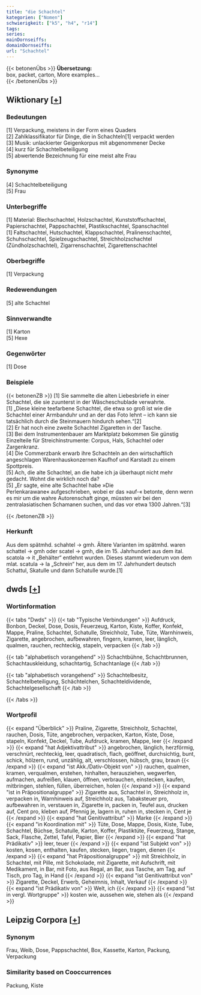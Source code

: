 ```yaml
---
title: "die Schachtel"
kategorien: ["Nomen"]
schwierigkeit: ["k5", "h4", "r14"]
tags:
series:
mainDornseiffs:
domainDornseiffs:
url: "Schachtel"
---
```


{{< betonenÜbs >}}
**Übersetzung:**  
box, packet, carton, More examples...  
{{< /betonenÜbs >}}

## Wiktionary [[+](https://de.wiktionary.org/wiki/Schachtel)]

### Bedeutungen
[1] Verpackung, meistens in der Form eines Quaders  
[2] Zahlklassifikator für Dinge, die in Schachteln[1] verpackt werden  
[3] Musik: unlackierter Geigenkorpus mit abgenommener Decke  
[4] kurz für Schachtelbeteiligung  
[5] abwertende Bezeichnung für eine meist alte Frau  

### Synonyme
[4] Schachtelbeteiligung  
[5] Frau  

### Unterbegriffe
[1] Material: Blechschachtel, Holzschachtel, Kunststoffschachtel, Papierschachtel, Pappschachtel, Plastikschachtel, Spanschachtel  
[1] Faltschachtel, Hutschachtel, Klappschachtel, Pralinenschachtel, Schuhschachtel, Spielzeugschachtel, Streichholzschachtel (Zündholzschachtel), Zigarrenschachtel, Zigarettenschachtel  

### Oberbegriffe
[1] Verpackung  

### Redewendungen
[5] alte Schachtel  

### Sinnverwandte
[1] Karton  
[5] Hexe  

### Gegenwörter
[1] Dose  

### Beispiele
{{< betonenZB >}}
[1] Sie sammelte die alten Liebesbriefe in einer Schachtel, die sie zuunterst in der Wäscheschublade verwahrte.  
[1] „Diese kleine teefarbene Schachtel, die etwa so groß ist wie die Schachtel einer Armbanduhr und an der das Foto lehnt – ich kann sie tatsächlich durch die Steinmauern hindurch sehen.“[2]  
[2] Er hat noch eine zweite Schachtel Zigaretten in der Tasche.  
[3] Bei dem Instrumentenbauer am Marktplatz bekommen Sie günstig Einzelteile für Streichinstrumente: Corpus, Hals, Schachtel oder Zargenkranz.  
[4] Die Commerzbank erwarb ihre Schachteln an den wirtschaftlich angeschlagen Warenhauskonzernen Kaufhof und Karstadt zu einem Spottpreis.  
[5] Ach, die alte Schachtel, an die habe ich ja überhaupt nicht mehr gedacht. Wohnt die wirklich noch da?  
[5] „Er sagte, eine alte Schachtel habe »Die Perlenkarawane« aufgeschrieben, wobei er das »auf-« betonte, denn wenn es mir um die wahre Autorenschaft ginge, müssten wir bei den zentralasiatischen Schamanen suchen, und das vor etwa 1300 Jahren.“[3]  

{{< /betonenZB >}}
### Herkunft
Aus dem spätmhd. schahtel → gmh. Ältere Varianten im spätmhd. waren schattel → gmh oder scatel → gmh, die im 15. Jahrhundert aus dem ital. scatola → it „Behälter“ entlehnt wurden. Dieses stammt wiederum von dem mlat. scatula → la „Schrein“ her, aus dem im 17. Jahrhundert deutsch Schattul, Skatulle und dann Schatulle wurde.[1]  



## dwds [[+](https://www.dwds.de/wb/Schachtel)]

### Wortinformation
{{< tabs "Dwds" >}}
{{< tab "Typische Verbindungen" >}}
Aufdruck, Bonbon, Deckel, Dose, Dosis, Feuerzeug, Karton, Kiste, Koffer, Konfekt, Mappe, Praline, Schachtel, Schatulle, Streichholz, Tube, Tüte, Warnhinweis, Zigarette, angebrochen, aufbewahren, fingern, kramen, leer, länglich, qualmen, rauchen, rechteckig, stapeln, verpacken
{{< /tab >}}

{{< tab "alphabetisch vorangehend" >}}
Schachtbühne, Schachtbrunnen, Schachtauskleidung, schachtartig, Schachtanlage
{{< /tab >}}

{{< tab "alphabetisch vorangehend" >}}
Schachtelbesitz, Schachtelbeteiligung, Schächtelchen, Schachteldividende, Schachtelgesellschaft
{{< /tab >}}

{{< /tabs >}}

### Wortprofil
{{< expand "Überblick" >}} Praline, Zigarette, Streichholz, Schachtel, rauchen, Dosis, Tüte, angebrochen, verpacken, Karton, Kiste, Dose, stapeln, Konfekt, Deckel, Tube, Aufdruck, kramen, Mappe, leer {{< /expand >}}
{{< expand "hat Adjektivattribut" >}} angebrochen, länglich, herzförmig, verschnürt, rechteckig, leer, quadratisch, flach, geöffnet, durchsichtig, bunt, schick, hölzern, rund, unzählig, alt, verschlossen, hübsch, grau, braun {{< /expand >}}
{{< expand "ist Akk./Dativ-Objekt von" >}} rauchen, qualmen, kramen, verqualmen, erstehen, hinhalten, herausziehen, wegwerfen, aufmachen, aufreißen, klauen, öffnen, verbrauchen, einstecken, kaufen, mitbringen, stehlen, füllen, überreichen, holen {{< /expand >}}
{{< expand "ist in Präpositionalgruppe" >}} Zigarette aus, Schachtel in, Streichholz in, verpacken in, Warnhinweis auf, Streichholz aus, Tabaksteuer pro, aufbewahren in, verstauen in, Zigarette in, packen in, Teufel aus, drucken auf, Cent pro, kleben auf, Pfennig je, lagern in, ruhen in, stecken in, Cent je {{< /expand >}}
{{< expand "hat Genitivattribut" >}} Marke {{< /expand >}}
{{< expand "in Koordination mit" >}} Tüte, Dose, Mappe, Dosis, Kiste, Tube, Schachtel, Büchse, Schatulle, Karton, Koffer, Plastiktüte, Feuerzeug, Stange, Sack, Flasche, Zettel, Tafel, Papier, Bier {{< /expand >}}
{{< expand "hat Prädikativ" >}} leer, teuer {{< /expand >}}
{{< expand "ist Subjekt von" >}} kosten, kosen, enthalten, kaufen, stecken, liegen, tragen, dienen {{< /expand >}}
{{< expand "hat Präpositionalgruppe" >}} mit Streichholz, in Schachtel, mit Pille, mit Schokolade, mit Zigarette, mit Aufschrift, mit Medikament, in Bar, mit Foto, aus Regal, an Bar, aus Tasche, am Tag, auf Tisch, pro Tag, in Hand {{< /expand >}}
{{< expand "ist Genitivattribut von" >}} Zigarette, Deckel, Erwerb, Geheimnis, Inhalt, Verkauf {{< /expand >}}
{{< expand "ist Prädikativ von" >}} Welt, ich {{< /expand >}}
{{< expand "ist in vergl. Wortgruppe" >}} kosten wie, aussehen wie, stehen als {{< /expand >}}

## Leipzig Corpora [[+](https://corpora.uni-leipzig.de/en/res?word=Schachtel&corpusId=deu_newscrawl-public_2018)]


### Synonym
Frau, Weib, Dose, Pappschachtel, Box, Kassette, Karton, Packung, Verpackung


### Similarity based on Cooccurrences
Packung, Kiste


